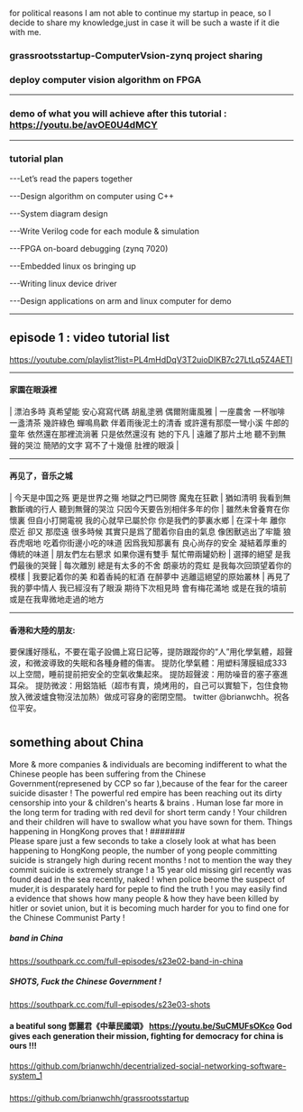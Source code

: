 for political reasons I am not able to continue my startup in peace, so I decide to share my knowledge,just in case it will be such a waste if it die with me.
### grassrootsstartup-ComputerVsion-zynq project sharing
### deploy computer vision algorithm on FPGA
-----------------------------------------------------------------------------------------
### demo of what you will achieve after this tutorial : https://youtu.be/avOE0U4dMCY
-----------------------------------------------------------------------------------------

### tutorial plan 
---Let’s read the papers together 

---Design algorithm on computer using C++

---System diagram design 

---Write Verilog code for each module & simulation 

---FPGA on-board debugging (zynq 7020)

---Embedded linux os bringing up

---Writing linux device driver 

---Design applications on arm and linux computer for demo

-------------------------------------------------------------------------------------------

## episode 1 : video tutorial list
https://youtube.com/playlist?list=PL4mHdDqV3T2uioDIKB7c27LtLq5Z4AETl


-----------------
#### 家園在眼淚裡
|
漂泊多時
真希望能
安心寫寫代碼
胡亂塗鴉
偶爾附庸風雅
|
一座農舍
一杯咖啡
一盞清茶
幾許綠色
蟬鳴鳥歡
伴着雨後泥土的清香
或許還有那麼一彎小溪
牛郎的童年
依然還在那裡流淌著
只是依然還沒有
她的下凡
|
遠離了那片土地
聽不到無聲的哭泣
簡陋的文字
寫不了十幾億
肚裡的眼淚
|


--------------
#### 再见了，音乐之城
|
今天是中国之殇
更是世界之殤
地獄之門已開啓
魔鬼在狂歡
|
猶如清明
我看到無數斷魂的行人
聽到無聲的哭泣
只因今天要告別相伴多年的你
|
雖然未曾養育在你懷裏
但自小打開電視
我的心就早已屬於你
你是我們的夢裏水鄉
|
在深十年
離你 麼近
卻又 那麼遠
很多時候
其實只是爲了聞着你自由的氣息
像困獸逃出了牢籠
狼吞虎咽地
吃着你街邊小吃的味道
因爲我知那裏有
良心尚存的安全
凝結着厚重的傳統的味道
|
朋友們左右懇求
如果你還有雙手
幫忙帶兩罐奶粉
|
選擇的絕望
是我們最後的哭聲
|
每次離別
總是有太多的不舍
朗豪坊的霓虹
是我每次回頭望着你的模樣
|
我要記着你的美
和着香純的紅酒
在醉夢中
逃離這絕望的原始叢林
|
再見了
我的夢中情人
我已經沒有了眼淚
期待下次相見時
會有梅花滿地
或是在我的墳前
或是在我卑微地走過的地方

-----------
#### 香港和大陸的朋友:
要保護好隱私，不要在電子設備上寫日記等，提防跟蹤你的“人”用化學氣體，超聲波，和微波導致的失眠和各種身體的傷害。
提防化學氣體：用塑料薄膜組成3*3*3以上空間，睡前提前把安全的空氣收集起來。
提防超聲波：用防噪音的塞子塞進耳朵。
提防微波：用鋁箔紙（超市有賣，燒烤用的，自己可以實驗下，包住食物放入微波爐食物沒法加熱）做成可容身的密閉空間。
twitter @brianwchh。祝各位平安。


#
#

## something about China

More & more companies & individuals are becoming indifferent to what the Chinese people has been suffering from the Chinese Government(represened by CCP so far ),because of the fear for the career suicide disaster ! The powerful red empire has been reaching out its dirty censorship into your & children's hearts & brains . Human lose far more in the long term for trading with red devil for short term candy ! Your children and their children will have to swallow what you have sown for them. Things happening in HongKong proves that !
#######  
Please spare just a few seconds to take a closely look at what has been happening to HongKong people, the number of yong people committing suicide is strangely high during recent months ! not to mention the way they commit suicide is extremely strange ! a 15 year old missing girl recently was found dead in the sea recently, naked !  when police beome the suspect of muder,it is desparately hard for peple to find the truth ! you may easily find a evidence that shows how many people & how they have been killed by hitler or soviet union, but it is becoming much harder for you to find one for the Chinese Communist Party ! 


##### band in China 
https://southpark.cc.com/full-episodes/s23e02-band-in-china   
##### SHOTS, Fuck the Chinese Government ! 
https://southpark.cc.com/full-episodes/s23e03-shots               

#### a beatiful song 鄧麗君《中華民國頌》 https://youtu.be/SuCMUFsOKco   God gives each generation their mission, fighting for democracy for china is ours !!! 
https://github.com/brianwchh/decentrialized-social-networking-software-system_1
##### 
https://github.com/brianwchh/grassrootsstartup

